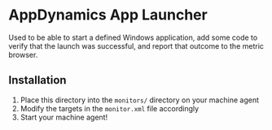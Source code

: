 # AppDynamics App Launcher

Used to be able to start a defined Windows application, add some code to verify that the launch was successful, and report that outcome to the metric browser.

## Installation

1. Place this directory into the `monitors/` directory on your machine agent
2. Modify the targets in the `monitor.xml` file accordingly
3. Start your machine agent!

